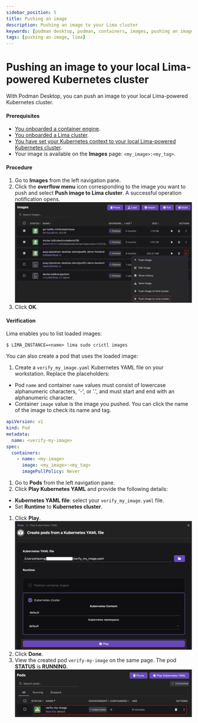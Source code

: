 ```yaml
---
sidebar_position: 5
title: Pushing an image
description: Pushing an image to your Lima cluster
keywords: [podman desktop, podman, containers, images, pushing an image, kubernetes]
tags: [pushing-an-image, lima]
---
```


# Pushing an image to your local Lima-powered Kubernetes cluster

With Podman Desktop, you can push an image to your local Lima-powered Kubernetes cluster.

#### Prerequisites

- [You onboarded a container engine](/docs/containers).
- [You onboarded a Lima cluster](/docs/lima).
- [You have set your Kubernetes context to your local Lima-powered Kubernetes cluster](/docs/kubernetes/existing-kubernetes).
- Your image is available on the **Images** page: `<my_image>:<my_tag>`.

#### Procedure

1. Go to **Images** from the left navigation pane.
1. Click the **overflow menu** icon corresponding to the image you want to push and select **Push image to Lima cluster**. A successful operation notification opens.
   ![pushing an image to Lima](img/push-image-to-lima.png)
1. Click **OK**.

#### Verification

Lima enables you to list loaded images:

```shell-session
$ LIMA_INSTANCE=<name> lima sudo crictl images
```

You can also create a pod that uses the loaded image:

1. Create a `verify_my_image.yaml` Kubernetes YAML file on your workstation.
   Replace the placeholders:

- Pod `name` and container `name` values must consist of lowercase alphanumeric characters, '-', or '.', and must start and end with an alphanumeric character.
- Container `image` value is the image you pushed. You can click the name of the image to check its name and tag.

```yaml
apiVersion: v1
kind: Pod
metadata:
  name: <verify-my-image>
spec:
  containers:
    - name: <my-image>
      image: <my_image>:<my_tag>
      imagePullPolicy: Never
```

1. Go to **Pods** from the left navigation pane.
1. Click **Play Kubernetes YAML** and provide the following details:

- **Kubernetes YAML file**: select your `verify_my_image.yaml` file.
- Set **Runtime** to **Kubernetes cluster**.

1. Click **Play**.
   ![play a Kubernetes YAML](img/create-pod-from-kube-yaml.png)
1. Click **Done**.
1. View the created pod `verify-my-image` on the same page. The pod **STATUS** is **RUNNING**.
   ![play a Kubernetes YAML](img/verify-my-image-pod-running.png)
